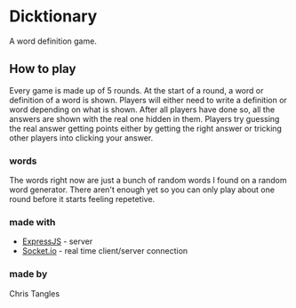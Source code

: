 # Dicktionary
A word definition game.

## How to play
Every game is made up of 5 rounds. At the start of a round, a word or definition of a word is shown. Players will either need to write a definition or word depending on what is shown. After all players have done so, all the answers are shown with the real one hidden in them. Players try guessing the real answer getting points either by getting the right answer or tricking other players into clicking your answer.

### words
The words right now are just a bunch of random words I found on a random word generator. There aren't enough yet so you can only play about one round before it starts feeling repetetive.

### made with
* [ExpressJS](https://expressjs.com/) - server
* [Socket.io](https://socket.io/) - real time client/server connection

### made by
Chris Tangles